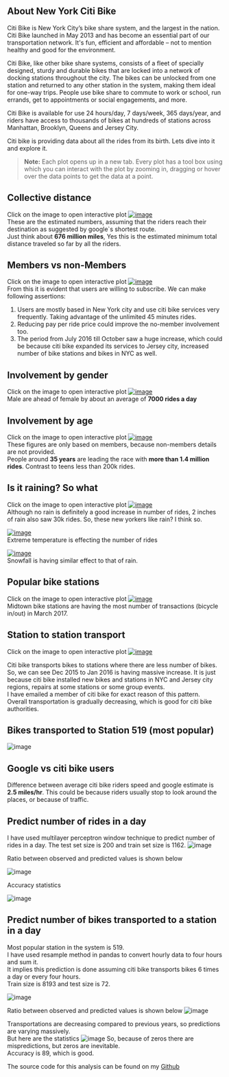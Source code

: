 
## About New York Citi Bike
Citi Bike is New York City’s bike share system, and the largest in the nation. Citi Bike launched in May 2013 and has become an essential part of our transportation network. It's fun, efficient and affordable – not to mention healthy and good for the environment.<br>

Citi Bike, like other bike share systems, consists of a fleet of specially designed, sturdy and durable bikes that are locked into a network of docking stations throughout the city. The bikes can be unlocked from one station and returned to any other station in the system, making them ideal for one-way trips. People use bike share to commute to work or school, run errands, get to appointments or social engagements, and more.<br>

Citi Bike is available for use 24 hours/day, 7 days/week, 365 days/year, and riders have access to thousands of bikes at hundreds of stations across Manhattan, Brooklyn, Queens and Jersey City.<br>

Citi bike is providing data about all the rides from its birth. Lets dive into it and explore it.

> __Note:__ Each plot opens up in a new tab. Every plot has a tool box using which you can interact with the plot by zooming in, dragging or hover over the data points to get the data at a point.

## Collective distance
Click on the image to open interactive plot
[![image](https://user-images.githubusercontent.com/30205620/29245013-47f16d66-7f99-11e7-8727-612a112a030d.png)](https://htmlpreview.github.io/?https://github.com/naveenrc/naveenrc.github.io/blob/master/citibikenyc/total_distance.html)<br>
These are the estimated numbers, assuming that the riders reach their destination as suggested by google`s shortest route.<br>
Just think about __676 million miles__, Yes this is the estimated minimum total distance traveled so far by all the riders.<br>

## Members vs non-Members
Click on the image to open interactive plot
[![image](https://user-images.githubusercontent.com/30205620/29245022-6e178a5c-7f99-11e7-9ec3-18170e067747.png)](https://htmlpreview.github.io/?https://github.com/naveenrc/naveenrc.github.io/blob/master/citibikenyc/user_plot.html)<br>
From this it is evident that users are willing to subscribe. We can make following assertions:<br>
1. Users are mostly based in New York city and use citi bike services very frequently. Taking advantage of the unlimited 45 minutes rides.
2. Reducing pay per ride price could improve the no-member involvement too.
3. The period from July 2016 till October saw a huge increase, which could be because citi bike expanded its services to Jersey city, increased number of bike stations and bikes in NYC as well.

## Involvement by gender
Click on the image to open interactive plot
[![image](https://user-images.githubusercontent.com/30205620/29245025-8ea8a422-7f99-11e7-8ea6-298aa5f99d46.png)](https://htmlpreview.github.io/?https://github.com/naveenrc/naveenrc.github.io/blob/master/citibikenyc/gender_plot.html)<br>
Male are ahead of female by about an average of __7000 rides a day__

## Involvement by age
Click on the image to open interactive plot
[![image](https://user-images.githubusercontent.com/30205620/29245039-f2bfb78e-7f99-11e7-9ba6-af51bcbda522.png)](https://htmlpreview.github.io/?https://github.com/naveenrc/naveenrc.github.io/blob/master/citibikenyc/age_plot.html)<br>
These figures are only based on members, because non-members details are not provided.<br>
People around __35 years__ are leading the race with __more than 1.4 million rides__. Contrast to teens less than 200k rides.

## Is it raining? So what
Click on the image to open interactive plot
[![image](https://user-images.githubusercontent.com/30205620/29245047-20cfc43e-7f9a-11e7-9339-d9aa48240cba.png)](https://htmlpreview.github.io/?https://github.com/naveenrc/naveenrc.github.io/blob/master/citibikenyc/weather_rides.html)<br>
Although no rain is definitely a good increase in number of rides, 2 inches of rain also saw 30k rides. So, these new yorkers like rain? I think so.<br>

[![image](https://user-images.githubusercontent.com/30205620/29245059-66fed396-7f9a-11e7-9e3b-30b04c37b40a.png)](https://htmlpreview.github.io/?https://github.com/naveenrc/naveenrc.github.io/blob/master/citibikenyc/weather_rides.html)<br>
Extreme temperature is effecting the number of rides<br>

[![image](https://user-images.githubusercontent.com/30205620/29245053-3b772db8-7f9a-11e7-8ff1-e117f0045309.png)](https://htmlpreview.github.io/?https://github.com/naveenrc/naveenrc.github.io/blob/master/citibikenyc/weather_rides.html)<br>
Snowfall is having similar effect to that of rain.

## Popular bike stations
Click on the image to open interactive plot
[![image](https://user-images.githubusercontent.com/30205620/29245066-9a20eaac-7f9a-11e7-910f-0f236be5d7d2.png)](https://htmlpreview.github.io/?https://github.com/naveenrc/naveenrc.github.io/blob/master/citibikenyc/plot_popular.html)<br>
Midtown bike stations are having the most number of transactions (bicycle in/out) in March 2017.<br>

## Station to station transport
Click on the image to open interactive plot
[![image](https://user-images.githubusercontent.com/30205620/29245070-c341ed5a-7f9a-11e7-9a13-dc44ccdafb9b.png)](https://htmlpreview.github.io/?https://github.com/naveenrc/naveenrc.github.io/blob/master/citibikenyc/transport_plot.html)<br>

Citi bike transports bikes to stations where there are less number of bikes. So, we can see Dec 2015 to Jan 2016 is having massive increase. It is just because citi bike installed new bikes and stations in NYC and Jersey city regions, repairs at some stations or some group events.<br>
I have emailed a member of citi bike for exact reason of this pattern.<br>
Overall transportation is gradually decreasing, which is good for citi bike authorities.

## Bikes transported to Station 519 (most popular)
![image](https://user-images.githubusercontent.com/30205620/29431067-a91a01f6-8364-11e7-9982-91f9f1cb4557.png)

## Google vs citi bike users
Difference between average citi bike riders speed and google estimate is __2.5 miles/hr__. This could be because riders usually stop to look around the places, or because of traffic.

## Predict number of rides in a day
I have used multilayer perceptron window technique to predict number of rides in a day. The test set size is 200 and train set size is 1162.
![image](https://user-images.githubusercontent.com/30205620/29431489-177a8e80-8366-11e7-85cb-550ac3cddb2f.png)

Ratio between observed and predicted values is shown below

![image](https://user-images.githubusercontent.com/30205620/29431592-7a881a74-8366-11e7-8d3b-988a35cd946e.png)

Accuracy statistics

![image](https://user-images.githubusercontent.com/30205620/29431635-9f1c9d38-8366-11e7-89ce-126451104e14.png)

## Predict number of bikes transported to a station in a day
Most popular station in the system is 519. <br>
I have used resample method in pandas to convert hourly data to four hours and sum it.<br>
It implies this prediction is done assuming citi bike transports bikes 6 times a day or every four hours.<br>
Train size is 8193 and test size is 72.<br>

![image](https://user-images.githubusercontent.com/30205620/29432280-010abb72-8369-11e7-9bed-e8c75222478d.png)

Ratio between observed and predicted values is shown below
![image](https://user-images.githubusercontent.com/30205620/29432331-306b5390-8369-11e7-8a5e-51ad069b913b.png)

Transportations are decreasing compared to previous years, so predictions are varying massively.<br>
But here are the statistics
![image](https://user-images.githubusercontent.com/30205620/29432518-fc1d7446-8369-11e7-9185-4c6dc9743180.png)
So, because of zeros there are mispredictions, but zeros are inevitable.<br>
Accuracy is 89, which is good.

The source code for this analysis can be found on my [Github](https://github.com/naveenrc/new_york_citibikes)
